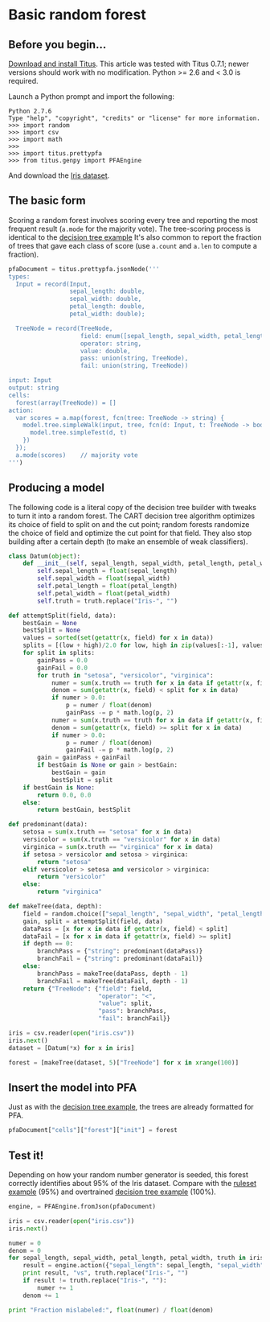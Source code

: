 # Basic random forest

## Before you begin...

[Download and install Titus](Installation#case-4-you-want-to-install-titus-in-python).  This article was tested with Titus 0.7.1; newer versions should work with no modification.  Python >= 2.6 and < 3.0 is required.

Launch a Python prompt and import the following:

    Python 2.7.6
    Type "help", "copyright", "credits" or "license" for more information.
    >>> import random
    >>> import csv
    >>> import math
    >>> 
    >>> import titus.prettypfa
    >>> from titus.genpy import PFAEngine

And download the [Iris dataset](https://github.com/opendatagroup/hadrian/wiki/data/iris.csv).

## The basic form

Scoring a random forest involves scoring every tree and reporting the most frequent result (`a.mode` for the majority vote). The tree-scoring process is identical to the [decision tree example](Basic-decision-tree) It's also common to report the fraction of trees that gave each class of score (use `a.count` and `a.len` to compute a fraction).

```python
pfaDocument = titus.prettypfa.jsonNode('''
types:
  Input = record(Input,
                 sepal_length: double,
                 sepal_width: double,
                 petal_length: double,
                 petal_width: double);

  TreeNode = record(TreeNode,
                    field: enum([sepal_length, sepal_width, petal_length, petal_width]),
                    operator: string,
                    value: double,
                    pass: union(string, TreeNode),
                    fail: union(string, TreeNode))

input: Input
output: string
cells:
  forest(array(TreeNode)) = []
action:
  var scores = a.map(forest, fcn(tree: TreeNode -> string) {
    model.tree.simpleWalk(input, tree, fcn(d: Input, t: TreeNode -> boolean) {
      model.tree.simpleTest(d, t)
    })
  });
  a.mode(scores)    // majority vote
''')
```

## Producing a model

The following code is a literal copy of the decision tree builder with tweaks to turn it into a random forest. The CART decision tree algorithm optimizes its choice of field to split on and the cut point; random forests randomize the choice of field and optimize the cut point for that field. They also stop building after a certain depth (to make an ensemble of weak classifiers).

```python
class Datum(object):
    def __init__(self, sepal_length, sepal_width, petal_length, petal_width, truth):
        self.sepal_length = float(sepal_length)
        self.sepal_width = float(sepal_width)
        self.petal_length = float(petal_length)
        self.petal_width = float(petal_width)
        self.truth = truth.replace("Iris-", "")

def attemptSplit(field, data):
    bestGain = None
    bestSplit = None
    values = sorted(set(getattr(x, field) for x in data))
    splits = [(low + high)/2.0 for low, high in zip(values[:-1], values[1:])]
    for split in splits:
        gainPass = 0.0
        gainFail = 0.0
        for truth in "setosa", "versicolor", "virginica":
            numer = sum(x.truth == truth for x in data if getattr(x, field) < split)
            denom = sum(getattr(x, field) < split for x in data)
            if numer > 0.0:
                p = numer / float(denom)
                gainPass -= p * math.log(p, 2)
            numer = sum(x.truth == truth for x in data if getattr(x, field) >= split)
            denom = sum(getattr(x, field) >= split for x in data)
            if numer > 0.0:
                p = numer / float(denom)
                gainFail -= p * math.log(p, 2)
        gain = gainPass + gainFail
        if bestGain is None or gain > bestGain:
            bestGain = gain
            bestSplit = split
    if bestGain is None:
        return 0.0, 0.0
    else:
        return bestGain, bestSplit

def predominant(data):
    setosa = sum(x.truth == "setosa" for x in data)
    versicolor = sum(x.truth == "versicolor" for x in data)
    virginica = sum(x.truth == "virginica" for x in data)
    if setosa > versicolor and setosa > virginica:
        return "setosa"
    elif versicolor > setosa and versicolor > virginica:
        return "versicolor"
    else:
        return "virginica"

def makeTree(data, depth):
    field = random.choice(["sepal_length", "sepal_width", "petal_length", "petal_width"])
    gain, split = attemptSplit(field, data)
    dataPass = [x for x in data if getattr(x, field) < split]
    dataFail = [x for x in data if getattr(x, field) >= split]
    if depth == 0:
        branchPass = {"string": predominant(dataPass)}
        branchFail = {"string": predominant(dataFail)}
    else:
        branchPass = makeTree(dataPass, depth - 1)
        branchFail = makeTree(dataFail, depth - 1)
    return {"TreeNode": {"field": field,
                         "operator": "<",
                         "value": split,
                         "pass": branchPass,
                         "fail": branchFail}}

iris = csv.reader(open("iris.csv"))
iris.next()
dataset = [Datum(*x) for x in iris]

forest = [makeTree(dataset, 5)["TreeNode"] for x in xrange(100)]
```

## Insert the model into PFA

Just as with the [decision tree example](Basic-decision-tree), the trees are already formatted for PFA.

```python
pfaDocument["cells"]["forest"]["init"] = forest
```

## Test it!

Depending on how your random number generator is seeded, this forest correctly identifies about 95% of the Iris dataset. Compare with the [ruleset example](Basic-ruleset) (95%) and overtrained [decision tree example](Basic-decision-tree) (100%).

```python
engine, = PFAEngine.fromJson(pfaDocument)

iris = csv.reader(open("iris.csv"))
iris.next()

numer = 0
denom = 0
for sepal_length, sepal_width, petal_length, petal_width, truth in iris:
    result = engine.action({"sepal_length": sepal_length, "sepal_width": sepal_width, "petal_length": petal_length, "petal_width": petal_width})
    print result, "vs", truth.replace("Iris-", "")
    if result != truth.replace("Iris-", ""):
        numer += 1
    denom += 1

print "Fraction mislabeled:", float(numer) / float(denom)
```
